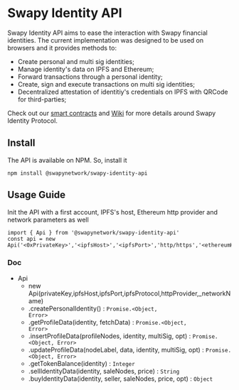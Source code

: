 # Swapy Identity API

Swapy Identity API aims to ease the interaction with Swapy financial identities. The current implementation was designed to be used on browsers and it provides methods to: 
  * Create personal and multi sig identities;
  * Manage identity's data on IPFS and Ethereum;
  * Forward transactions through a personal identity;
  * Create, sign and execute transactions on multi sig identities;
  * Decentralized attestation of identitiy's credentials on IPFS with QRCode for third-parties;

Check out our [smart contracts](https://github.com/SwapyNetwork/swapy-identity-protocol) and [Wiki](https://github.com/swapynetwork/wiki/wiki/Self-Sovereign-Identity) for more details around Swapy Identity Protocol. 
  
  
## Install
The API is available on NPM. So, install it
```
npm install @swapynetwork/swapy-identity-api
```

## Usage Guide

Init the API with a first account, IPFS's host, Ethereum http provider and network parameters as well
```
import { Api } from '@swapynetwork/swapy-identity-api'
const api = new Api('<0xPrivateKey>','<ipfsHost>','<ipfsPort>','http/https','<ethereumHttpProvider')
```

### Doc

* Api
    * new Api(privateKey,ipfsHost,ipfsPort,ipfsProtocol,httpProvider,_networkName)
    * .createPersonalIdentity() : <code>Promise.&lt;Object, Error&gt;</code>
    * .getProfileData(identity, fetchData) : <code>Promise.&lt;Object, Error&gt;</code>
    * .insertProfileData(profileNodes, identity, multiSig, opt) : <code>Promise.&lt;Object, Error&gt;</code>
    * .updateProfileData(nodeLabel, data, identity, multiSig, opt) : <code>Promise.&lt;Object, Error&gt;</code>
    * .getTokenBalance(identity) : <code>Integer</code>
    * .sellIdentityData(identity, saleNodes, price) : <code>String</code>
    * .buyIdentityData(identity, seller, saleNodes, price, opt) : <code>Object</code>

